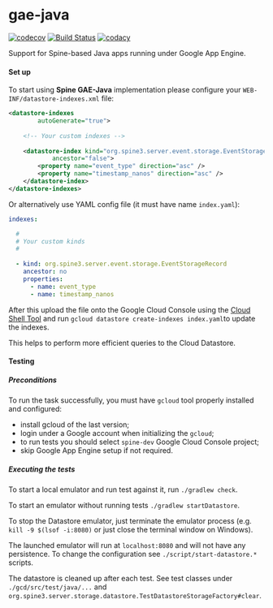 # gae-java

[![codecov](https://codecov.io/gh/SpineEventEngine/gae-java/branch/master/graph/badge.svg)](https://codecov.io/gh/SpineEventEngine/gae-java)
[![Build Status](https://travis-ci.org/SpineEventEngine/gae-java.svg?branch=master)](https://travis-ci.org/SpineEventEngine/gae-java)
[![codacy](https://api.codacy.com/project/badge/Grade/fe24ec78520943afa038336d45db4513)](https://www.codacy.com/app/SpineEventEngine/gae-java?utm_source=github.com&amp;utm_medium=referral&amp;utm_content=SpineEventEngine/gae-java&amp;utm_campaign=Badge_Grade)

Support for Spine-based Java apps running under Google App Engine.

#### Set up
 
To start using **Spine GAE-Java** implementation please configure your `WEB-INF/datastore-indexes.xml` file:

```xml
<datastore-indexes
        autoGenerate="true">
        
    <!-- Your custom indexes -->
        
    <datastore-index kind="org.spine3.server.event.storage.EventStorageRecord"
            ancestor="false">
        <property name="event_type" direction="asc" />
        <property name="timestamp_nanos" direction="asc" />
    </datastore-index>
</datastore-indexes>
```

Or alternatively use YAML config file (it must have name `index.yaml`):
```yaml
indexes:

  #
  # Your custom kinds
  #
  
  - kind: org.spine3.server.event.storage.EventStorageRecord
    ancestor: no
    properties:
      - name: event_type
      - name: timestamp_nanos

```

After this upload the file onto the Google Cloud Console using the [Cloud Shell Tool](https://cloud.google.com/shell/docs/features) and run `gcloud datastore create-indexes index.yaml`to update the indexes.

This helps to perform more efficient queries to the Cloud Datastore.

#### Testing

##### Preconditions

To run the task successfully, you must have `gcloud` tool properly installed and configured: 
 - install gcloud of the last version;
 - login under a Google account when initializing the `gcloud`;
 - to run tests you should select `spine-dev` Google Cloud Console project;
 - skip Google App Engine setup if not required.


##### Executing the tests

To start a local emulator and run test against it, run `./gradlew check`.

To start an emulator without running tests `./gradlew startDatastore`.

To stop the Datastore emulator, just terminate the emulator process (e.g. `kill -9 $(lsof -i:8080)` or just close the terminal window on Windows).

The launched emulator will run at `localhost:8080` and will not have any persistence.
To change the configuration see `./script/start-datastore.*` scripts.

The datastore is cleaned up after each test.
See test classes under `./gcd/src/test/java/...` and `org.spine3.server.storage.datastore.TestDatastoreStorageFactory#clear`.
